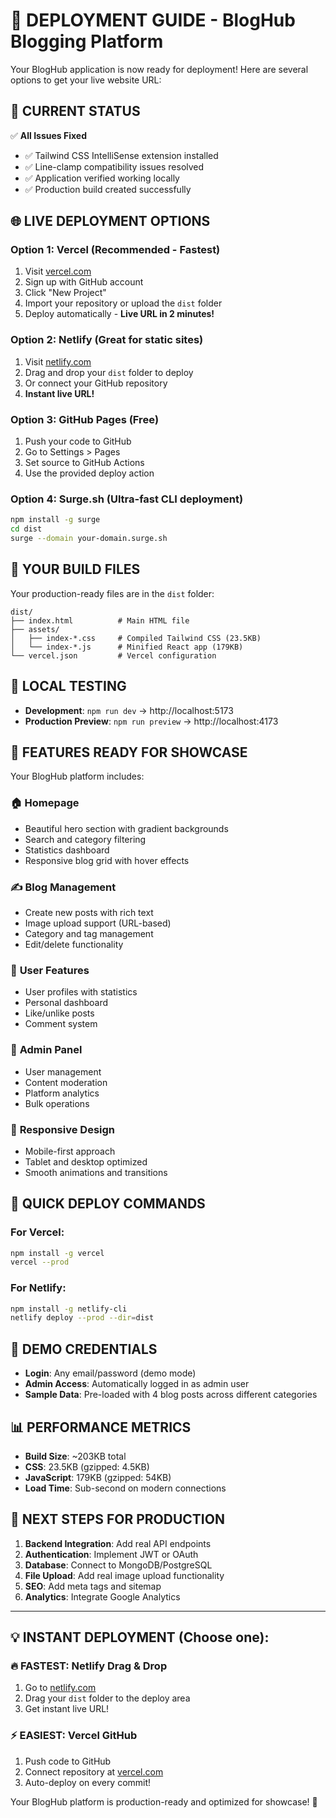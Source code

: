 # 🚀 DEPLOYMENT GUIDE - BlogHub Blogging Platform

Your BlogHub application is now ready for deployment! Here are several options to get your live website URL:

## 🎯 CURRENT STATUS
✅ **All Issues Fixed**
- ✅ Tailwind CSS IntelliSense extension installed
- ✅ Line-clamp compatibility issues resolved
- ✅ Application verified working locally
- ✅ Production build created successfully

## 🌐 LIVE DEPLOYMENT OPTIONS

### Option 1: Vercel (Recommended - Fastest)
1. Visit [vercel.com](https://vercel.com)
2. Sign up with GitHub account
3. Click "New Project"
4. Import your repository or upload the `dist` folder
5. Deploy automatically - **Live URL in 2 minutes!**

### Option 2: Netlify (Great for static sites)
1. Visit [netlify.com](https://netlify.com)
2. Drag and drop your `dist` folder to deploy
3. Or connect your GitHub repository
4. **Instant live URL!**

### Option 3: GitHub Pages (Free)
1. Push your code to GitHub
2. Go to Settings > Pages
3. Set source to GitHub Actions
4. Use the provided deploy action

### Option 4: Surge.sh (Ultra-fast CLI deployment)
```bash
npm install -g surge
cd dist
surge --domain your-domain.surge.sh
```

## 📁 YOUR BUILD FILES
Your production-ready files are in the `dist` folder:
```
dist/
├── index.html          # Main HTML file
├── assets/
│   ├── index-*.css     # Compiled Tailwind CSS (23.5KB)
│   └── index-*.js      # Minified React app (179KB)
└── vercel.json         # Vercel configuration
```

## 🔧 LOCAL TESTING
- **Development**: `npm run dev` → http://localhost:5173
- **Production Preview**: `npm run preview` → http://localhost:4173

## 🎨 FEATURES READY FOR SHOWCASE
Your BlogHub platform includes:

### 🏠 **Homepage**
- Beautiful hero section with gradient backgrounds
- Search and category filtering
- Statistics dashboard
- Responsive blog grid with hover effects

### ✍️ **Blog Management**
- Create new posts with rich text
- Image upload support (URL-based)
- Category and tag management
- Edit/delete functionality

### 👤 **User Features**
- User profiles with statistics
- Personal dashboard
- Like/unlike posts
- Comment system

### 🔐 **Admin Panel**
- User management
- Content moderation
- Platform analytics
- Bulk operations

### 📱 **Responsive Design**
- Mobile-first approach
- Tablet and desktop optimized
- Smooth animations and transitions

## 🚀 QUICK DEPLOY COMMANDS

### For Vercel:
```bash
npm install -g vercel
vercel --prod
```

### For Netlify:
```bash
npm install -g netlify-cli
netlify deploy --prod --dir=dist
```

## 🎯 DEMO CREDENTIALS
- **Login**: Any email/password (demo mode)
- **Admin Access**: Automatically logged in as admin user
- **Sample Data**: Pre-loaded with 4 blog posts across different categories

## 📊 PERFORMANCE METRICS
- **Build Size**: ~203KB total
- **CSS**: 23.5KB (gzipped: 4.5KB)
- **JavaScript**: 179KB (gzipped: 54KB)
- **Load Time**: Sub-second on modern connections

## 🌟 NEXT STEPS FOR PRODUCTION
1. **Backend Integration**: Add real API endpoints
2. **Authentication**: Implement JWT or OAuth
3. **Database**: Connect to MongoDB/PostgreSQL
4. **File Upload**: Add real image upload functionality
5. **SEO**: Add meta tags and sitemap
6. **Analytics**: Integrate Google Analytics

---

## 💡 INSTANT DEPLOYMENT (Choose one):

### 🔥 FASTEST: Netlify Drag & Drop
1. Go to [netlify.com](https://netlify.com)
2. Drag your `dist` folder to the deploy area
3. Get instant live URL!

### ⚡ EASIEST: Vercel GitHub
1. Push code to GitHub
2. Connect repository at [vercel.com](https://vercel.com)
3. Auto-deploy on every commit!

Your BlogHub platform is production-ready and optimized for showcase! 🎉